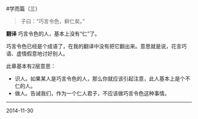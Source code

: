 #学而篇（三）

>子曰：“巧言令色，鲜仁矣。”

**翻译**
巧言令色的人，基本上没有“仁”了。

巧言令色已经是个成语了，在我的翻译中没有把它翻出来。意思就是说，花言巧语、虚情假意地讨好别人。

此章基本有2层意思：
- 识人。如果某人是巧言令色的人，那么你就应该引起注意，此人基本上是个不仁的人。
- 做人。告诫我们，作为一个仁人君子，不应该做巧言令色这种事情。

---
2014-11-30
